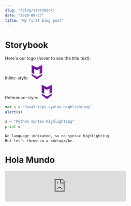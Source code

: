 ```yaml
---
slug: "/blog/storybook"
date: "2020-09-17"
title: "My first blog post"
---
```


# Storybook

Here's our logo (hover to see the title text):

Inline-style:
![alt text](https://github.com/adam-p/markdown-here/raw/master/src/common/images/icon48.png "Logo Title Text 1")

Reference-style:
![alt text][logo]

[logo]: https://github.com/adam-p/markdown-here/raw/master/src/common/images/icon48.png "Logo Title Text 2"

<section class='code'>

```javascript
var s = "JavaScript syntax highlighting"
alert(s)
```

</section>

```python
s = "Python syntax highlighting"
print s
```

```
No language indicated, so no syntax highlighting.
But let's throw in a <b>tag</b>.
```

<h1>Hola Mundo</h1>

<iframe src="https://anchor.fm/carlosmtzdev/embed/episodes/Episodio-1-Sindrome-del-impostor-eims22" height="102px" width="400px" frameborder="0" scrolling="no"></iframe>
